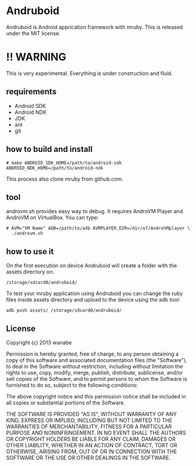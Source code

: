 # Andruboid

Andruboid is Android apprication framework with mruby.
This is released under the MIT license.

# !! WARNING

This is very experimental.
Everything is under construction and fluid.

## requirements

* Android SDK
* Android NDK
* JDK
* ant
* git

## how to build and install

    # make ANDROID_SDK_HOME=/path/to/android-sdk ANDROID_NDK_HOME=/path/to/android-ndk

This process also clone mruby from github.com.

## tool

androvm.sh provides easy way to debug.
It requires AndroVM Player and AndroVM on VirtualBox.
You can type:

    # AVM="VM Name" ADB=/path/to/adb AVMPLAYER_DIR=/dir/of/AndroVMplayer \
      ./androvm.sh

## how to use it
On the first execution on device Andruboid will create a folder with the assets directory on:

    /storage/sdcard0/andruboid/

To test your mruby application using Andruboid you can change the ruby files inside assets directory and upload to the device using the adb tool:

    adb push assets/ /storage/sdcard0/andruboid/

## License

Copyright (c) 2013 wanabe

Permission is hereby granted, free of charge, to any person obtaining a 
copy of this software and associated documentation files (the "Software"), 
to deal in the Software without restriction, including without limitation 
the rights to use, copy, modify, merge, publish, distribute, sublicense, 
and/or sell copies of the Software, and to permit persons to whom the 
Software is furnished to do so, subject to the following conditions:

The above copyright notice and this permission notice shall be included in 
all copies or substantial portions of the Software.

THE SOFTWARE IS PROVIDED "AS IS", WITHOUT WARRANTY OF ANY KIND, EXPRESS OR 
IMPLIED, INCLUDING BUT NOT LIMITED TO THE WARRANTIES OF MERCHANTABILITY, 
FITNESS FOR A PARTICULAR PURPOSE AND NONINFRINGEMENT. IN NO EVENT SHALL THE 
AUTHORS OR COPYRIGHT HOLDERS BE LIABLE FOR ANY CLAIM, DAMAGES OR OTHER 
LIABILITY, WHETHER IN AN ACTION OF CONTRACT, TORT OR OTHERWISE, ARISING 
FROM, OUT OF OR IN CONNECTION WITH THE SOFTWARE OR THE USE OR OTHER 
DEALINGS IN THE SOFTWARE.
